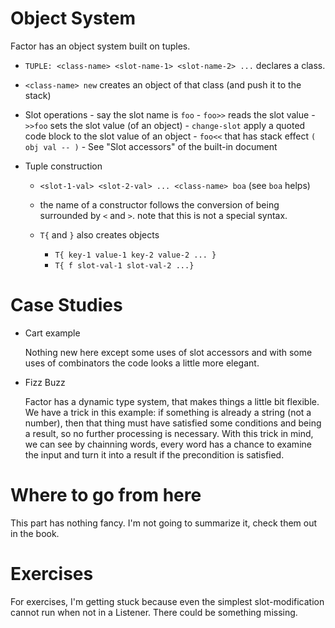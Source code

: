 # Object System

Factor has an object system built on tuples.

* `TUPLE: <class-name> <slot-name-1> <slot-name-2> ...` declares a class.
* `<class-name> new` creates an object of that class (and push it to the stack)
* Slot operations
      - say the slot name is `foo`
      - `foo>>` reads the slot value
      - `>>foo` sets the slot value (of an object)
      - `change-slot` apply a quoted code block to the slot value of an object
      - `foo<<` that has stack effect `( obj val -- )`
      - See "Slot accessors" of the built-in document

* Tuple construction

    * `<slot-1-val> <slot-2-val> ... <class-name> boa` (see `boa` helps)
    * the name of a constructor follows the conversion of being surrounded by `<` and `>`.
      note that this is not a special syntax.
    * `T{` and `}` also creates objects

        - `T{ key-1 value-1 key-2 value-2 ... }`
        - `T{ f slot-val-1 slot-val-2 ...}`

# Case Studies

* Cart example

    Nothing new here except some uses of slot accessors and with some uses of combinators
    the code looks a little more elegant.

* Fizz Buzz

    Factor has a dynamic type system, that makes things a little bit flexible.
    We have a trick in this example: if something is already a string (not a number),
    then that thing must have satisfied some conditions and being a result, so no further processing
    is necessary. With this trick in mind, we can see by chainning words, every word has a chance to
    examine the input and turn it into a result if the precondition is satisfied.

# Where to go from here

This part has nothing fancy. I'm not going to summarize it, check them out in the book.

# Exercises

For exercises, I'm getting stuck because even the simplest slot-modification cannot
run when not in a Listener. There could be something missing.
